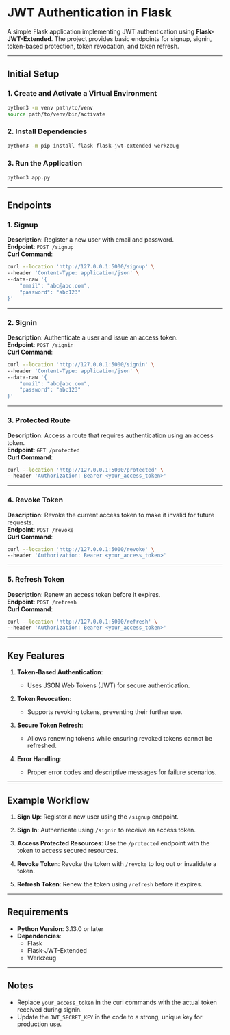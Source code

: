 # JWT Authentication in Flask

A simple Flask application implementing JWT authentication using **Flask-JWT-Extended**. The project provides basic endpoints for signup, signin, token-based protection, token revocation, and token refresh.

---

## Initial Setup

### 1. Create and Activate a Virtual Environment
```bash
python3 -m venv path/to/venv
source path/to/venv/bin/activate
```

### 2. Install Dependencies
```bash
python3 -m pip install flask flask-jwt-extended werkzeug
```

### 3. Run the Application
```bash
python3 app.py
```

---

## Endpoints

### 1. **Signup**
**Description**: Register a new user with email and password.  
**Endpoint**: `POST /signup`  
**Curl Command**:
```bash
curl --location 'http://127.0.0.1:5000/signup' \
--header 'Content-Type: application/json' \
--data-raw '{
    "email": "abc@abc.com",
    "password": "abc123"
}'
```

---

### 2. **Signin**
**Description**: Authenticate a user and issue an access token.  
**Endpoint**: `POST /signin`  
**Curl Command**:
```bash
curl --location 'http://127.0.0.1:5000/signin' \
--header 'Content-Type: application/json' \
--data-raw '{
    "email": "abc@abc.com",
    "password": "abc123"
}'
```

---

### 3. **Protected Route**
**Description**: Access a route that requires authentication using an access token.  
**Endpoint**: `GET /protected`  
**Curl Command**:
```bash
curl --location 'http://127.0.0.1:5000/protected' \
--header 'Authorization: Bearer <your_access_token>'
```

---

### 4. **Revoke Token**
**Description**: Revoke the current access token to make it invalid for future requests.  
**Endpoint**: `POST /revoke`  
**Curl Command**:
```bash
curl --location 'http://127.0.0.1:5000/revoke' \
--header 'Authorization: Bearer <your_access_token>'
```

---

### 5. **Refresh Token**
**Description**: Renew an access token before it expires.  
**Endpoint**: `POST /refresh`  
**Curl Command**:
```bash
curl --location 'http://127.0.0.1:5000/refresh' \
--header 'Authorization: Bearer <your_access_token>'
```

---

## Key Features
1. **Token-Based Authentication**:
   - Uses JSON Web Tokens (JWT) for secure authentication.

2. **Token Revocation**:
   - Supports revoking tokens, preventing their further use.

3. **Secure Token Refresh**:
   - Allows renewing tokens while ensuring revoked tokens cannot be refreshed.

4. **Error Handling**:
   - Proper error codes and descriptive messages for failure scenarios.

---

## Example Workflow

1. **Sign Up**:
   Register a new user using the `/signup` endpoint.

2. **Sign In**:
   Authenticate using `/signin` to receive an access token.

3. **Access Protected Resources**:
   Use the `/protected` endpoint with the token to access secured resources.

4. **Revoke Token**:
   Revoke the token with `/revoke` to log out or invalidate a token.

5. **Refresh Token**:
   Renew the token using `/refresh` before it expires.

---

## Requirements
- **Python Version**: 3.13.0 or later  
- **Dependencies**:
  - Flask
  - Flask-JWT-Extended
  - Werkzeug

---

## Notes
- Replace `your_access_token` in the curl commands with the actual token received during signin.
- Update the `JWT_SECRET_KEY` in the code to a strong, unique key for production use.  
